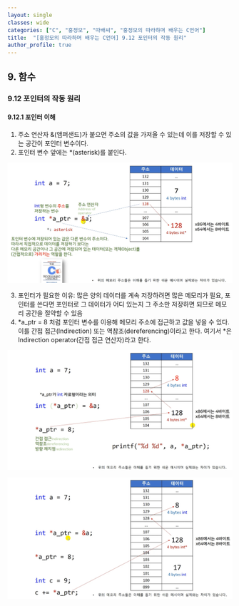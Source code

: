```yaml
---
layout: single
classes: wide
categories: ["C", "홍정모", "따배씨", "홍정모의 따라하며 배우는 C언어"]
title:  "[홍정모의 따라하며 배우는 C언어] 9.12 포인터의 작동 원리"
author_profile: true
---
```


## 9. 함수
### 9.12 포인터의 작동 원리
#### 9.12.1 포인터 이해

1. 주소 연산자 &(앰퍼샌드)가 붙으면 주소의 값을 가져올 수 있는데 이를 저장할 수 있는 공간이 포인터 변수이다.
2. 포인터 변수 앞에는 *(asterisk)를 붙인다.

![image](/assets/images/tbc/9.12.1.jpg)

3. 포인터가 필요한 이유: 많은 양의 데이터를 계속 저장하려면 많은 메모리가 필요, 포인터를 쓴다면 포인터로 그 데이터가 어디 있는지 그 주소만 저장하면 되므로 메모리 공간을 절약할 수 있음
4. *a_ptr = 8 처럼 포인터 변수를 이용해 메모리 주소에 접근하고 값을 넣을 수 있다. 이를 간접 접근(Indirection) 또는 역참조(dereferencing)이라고 한다. 여기서 *은 Indirection operator(간접 접근 연산자)라고 한다.

![image](/assets/images/tbc/9.12.2.jpg)

![image](/assets/images/tbc/9.12.3.jpg)

